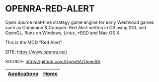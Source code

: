 # OPENRA-RED-ALERT

 Open Source real-time strategy game engine for early Westwood games such  as Command & Conquer: Red Alert written in C# using SDL and OpenGL. Runs  on Windows, Linux, *BSD and Mac OS X.
 
 This is the MOD "Red Alert"
 
 SITE: https://www.openra.net/
 
 SOURCE: https://github.com/OpenRA/OpenRA

 | [Applications](https://portable-linux-apps.github.io/apps.html) | [Home](https://portable-linux-apps.github.io)
 | --- | --- |
